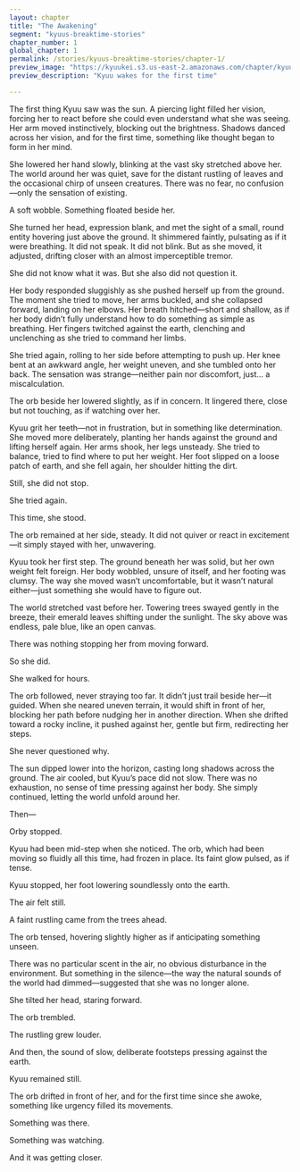 ```yaml
---
layout: chapter
title: "The Awakening"
segment: "kyuus-breaktime-stories"
chapter_number: 1
global_chapter: 1
permalink: /stories/kyuus-breaktime-stories/chapter-1/
preview_image: "https://kyuukei.s3.us-east-2.amazonaws.com/chapter/kyuu/1.png"
preview_description: "Kyuu wakes for the first time"

---
```

The first thing Kyuu saw was the sun. A piercing light filled her vision, forcing her to react before she could even understand what she was seeing. Her arm moved instinctively, blocking out the brightness. Shadows danced across her vision, and for the first time, something like thought began to form in her mind.

She lowered her hand slowly, blinking at the vast sky stretched above her. The world around her was quiet, save for the distant rustling of leaves and the occasional chirp of unseen creatures. There was no fear, no confusion—only the sensation of existing.

A soft wobble. Something floated beside her.

She turned her head, expression blank, and met the sight of a small, round entity hovering just above the ground. It shimmered faintly, pulsating as if it were breathing. It did not speak. It did not blink. But as she moved, it adjusted, drifting closer with an almost imperceptible tremor.

She did not know what it was. But she also did not question it.

Her body responded sluggishly as she pushed herself up from the ground. The moment she tried to move, her arms buckled, and she collapsed forward, landing on her elbows. Her breath hitched—short and shallow, as if her body didn’t fully understand how to do something as simple as breathing. Her fingers twitched against the earth, clenching and unclenching as she tried to command her limbs.

She tried again, rolling to her side before attempting to push up. Her knee bent at an awkward angle, her weight uneven, and she tumbled onto her back. The sensation was strange—neither pain nor discomfort, just… a miscalculation.

The orb beside her lowered slightly, as if in concern. It lingered there, close but not touching, as if watching over her.

Kyuu grit her teeth—not in frustration, but in something like determination. She moved more deliberately, planting her hands against the ground and lifting herself again. Her arms shook, her legs unsteady. She tried to balance, tried to find where to put her weight. Her foot slipped on a loose patch of earth, and she fell again, her shoulder hitting the dirt.

Still, she did not stop.

She tried again.

This time, she stood.

The orb remained at her side, steady. It did not quiver or react in excitement—it simply stayed with her, unwavering.

Kyuu took her first step. The ground beneath her was solid, but her own weight felt foreign. Her body wobbled, unsure of itself, and her footing was clumsy. The way she moved wasn’t uncomfortable, but it wasn’t natural either—just something she would have to figure out.

The world stretched vast before her. Towering trees swayed gently in the breeze, their emerald leaves shifting under the sunlight. The sky above was endless, pale blue, like an open canvas.

There was nothing stopping her from moving forward.

So she did.

She walked for hours.

The orb followed, never straying too far. It didn’t just trail beside her—it guided. When she neared uneven terrain, it would shift in front of her, blocking her path before nudging her in another direction. When she drifted toward a rocky incline, it pushed against her, gentle but firm, redirecting her steps.

She never questioned why.

The sun dipped lower into the horizon, casting long shadows across the ground. The air cooled, but Kyuu’s pace did not slow. There was no exhaustion, no sense of time pressing against her body. She simply continued, letting the world unfold around her.

Then—

Orby stopped.

Kyuu had been mid-step when she noticed. The orb, which had been moving so fluidly all this time, had frozen in place. Its faint glow pulsed, as if tense.

Kyuu stopped, her foot lowering soundlessly onto the earth.

The air felt still.

A faint rustling came from the trees ahead.

The orb tensed, hovering slightly higher as if anticipating something unseen.

There was no particular scent in the air, no obvious disturbance in the environment. But something in the silence—the way the natural sounds of the world had dimmed—suggested that she was no longer alone.

She tilted her head, staring forward.

The orb trembled.

The rustling grew louder.

And then, the sound of slow, deliberate footsteps pressing against the earth.

Kyuu remained still.

The orb drifted in front of her, and for the first time since she awoke, something like urgency filled its movements.

Something was there.

Something was watching.

And it was getting closer.

